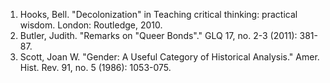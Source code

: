 1. Hooks, Bell. "Decolonization" in Teaching critical thinking: practical wisdom. London: Routledge, 2010.
2. Butler, Judith. "Remarks on "Queer Bonds"." GLQ 17, no. 2-3 (2011): 381-87.
3. Scott, Joan W. "Gender: A Useful Category of Historical Analysis." Amer. Hist. Rev. 91, no. 5 (1986): 1053-075.
